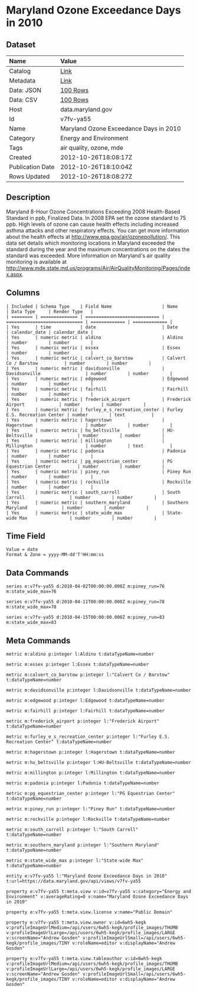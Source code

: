 # Maryland Ozone Exceedance Days in 2010

## Dataset

| Name | Value |
| :--- | :---- |
| Catalog | [Link](https://catalog.data.gov/dataset/maryland-ozone-exceedance-days-in-2010-1c221) |
| Metadata | [Link](https://data.maryland.gov/api/views/v7fv-ya55) |
| Data: JSON | [100 Rows](https://data.maryland.gov/api/views/v7fv-ya55/rows.json?max_rows=100) |
| Data: CSV | [100 Rows](https://data.maryland.gov/api/views/v7fv-ya55/rows.csv?max_rows=100) |
| Host | data.maryland.gov |
| Id | v7fv-ya55 |
| Name | Maryland Ozone Exceedance Days in 2010 |
| Category | Energy and Environment |
| Tags | air quality, ozone, mde |
| Created | 2012-10-26T18:08:17Z |
| Publication Date | 2012-10-26T18:10:04Z |
| Rows Updated | 2012-10-26T18:08:27Z |

## Description

Maryland 8-Hour Ozone Concentrations Exceeding 2008 Health-Based Standard in ppb, Finalized Data.  In 2008 EPA set the ozone standard to 75 ppb.  High levels of ozone can cause health effects including increased asthma attacks and other respiratory effects.  You can get more information about the health effects at http://www.epa.gov/air/ozonepollution/.  This data set details which monitoring locations in Maryland exceeded the standard during the year and the maximum concentrations on the dates the standard was exceeded.  More information on Maryland's air quality monitoring is available at http://www.mde.state.md.us/programs/Air/AirQualityMonitoring/Pages/index.aspx.

## Columns

```ls
| Included | Schema Type    | Field Name                   | Name                          | Data Type     | Render Type   |
| ======== | ============== | ============================ | ============================= | ============= | ============= |
| Yes      | time           | date                         | Date                          | calendar_date | calendar_date |
| Yes      | numeric metric | aldino                       | Aldino                        | number        | number        |
| Yes      | numeric metric | essex                        | Essex                         | number        | number        |
| Yes      | numeric metric | calvert_co_barstow           | Calvert Co / Barstow          | number        | number        |
| Yes      | numeric metric | davidsonville                | Davidsonville                 | number        | number        |
| Yes      | numeric metric | edgewood                     | Edgewood                      | number        | number        |
| Yes      | numeric metric | fairhill                     | Fairhill                      | number        | number        |
| Yes      | numeric metric | frederick_airport            | Frederick Airport             | number        | number        |
| Yes      | numeric metric | furley_e_s_recreation_center | Furley E.S. Recreation Center | number        | text          |
| Yes      | numeric metric | hagerstown                   | Hagerstown                    | number        | number        |
| Yes      | numeric metric | hu_beltsville                | HU-Beltsville                 | number        | number        |
| Yes      | numeric metric | millington                   | Millington                    | number        | text          |
| Yes      | numeric metric | padonia                      | Padonia                       | number        | number        |
| Yes      | numeric metric | pg_equestrian_center         | PG Equestrian Center          | number        | number        |
| Yes      | numeric metric | piney_run                    | Piney Run                     | number        | number        |
| Yes      | numeric metric | rockville                    | Rockville                     | number        | number        |
| Yes      | numeric metric | south_carroll                | South Carroll                 | number        | number        |
| Yes      | numeric metric | southern_maryland            | Southern Maryland             | number        | number        |
| Yes      | numeric metric | state_wide_max               | State-wide Max                | number        | number        |
```

## Time Field

```ls
Value = date
Format & Zone = yyyy-MM-dd'T'HH:mm:ss
```

## Data Commands

```ls
series e:v7fv-ya55 d:2010-04-02T00:00:00.000Z m:piney_run=76 m:state_wide_max=76

series e:v7fv-ya55 d:2010-04-11T00:00:00.000Z m:piney_run=78 m:state_wide_max=78

series e:v7fv-ya55 d:2010-04-15T00:00:00.000Z m:piney_run=83 m:state_wide_max=83
```

## Meta Commands

```ls
metric m:aldino p:integer l:Aldino t:dataTypeName=number

metric m:essex p:integer l:Essex t:dataTypeName=number

metric m:calvert_co_barstow p:integer l:"Calvert Co / Barstow" t:dataTypeName=number

metric m:davidsonville p:integer l:Davidsonville t:dataTypeName=number

metric m:edgewood p:integer l:Edgewood t:dataTypeName=number

metric m:fairhill p:integer l:Fairhill t:dataTypeName=number

metric m:frederick_airport p:integer l:"Frederick Airport" t:dataTypeName=number

metric m:furley_e_s_recreation_center p:integer l:"Furley E.S. Recreation Center" t:dataTypeName=number

metric m:hagerstown p:integer l:Hagerstown t:dataTypeName=number

metric m:hu_beltsville p:integer l:HU-Beltsville t:dataTypeName=number

metric m:millington p:integer l:Millington t:dataTypeName=number

metric m:padonia p:integer l:Padonia t:dataTypeName=number

metric m:pg_equestrian_center p:integer l:"PG Equestrian Center" t:dataTypeName=number

metric m:piney_run p:integer l:"Piney Run" t:dataTypeName=number

metric m:rockville p:integer l:Rockville t:dataTypeName=number

metric m:south_carroll p:integer l:"South Carroll" t:dataTypeName=number

metric m:southern_maryland p:integer l:"Southern Maryland" t:dataTypeName=number

metric m:state_wide_max p:integer l:"State-wide Max" t:dataTypeName=number

entity e:v7fv-ya55 l:"Maryland Ozone Exceedance Days in 2010" t:url=https://data.maryland.gov/api/views/v7fv-ya55

property e:v7fv-ya55 t:meta.view v:id=v7fv-ya55 v:category="Energy and Environment" v:averageRating=0 v:name="Maryland Ozone Exceedance Days in 2010"

property e:v7fv-ya55 t:meta.view.license v:name="Public Domain"

property e:v7fv-ya55 t:meta.view.owner v:id=6wh5-kegk v:profileImageUrlMedium=/api/users/6wh5-kegk/profile_images/THUMB v:profileImageUrlLarge=/api/users/6wh5-kegk/profile_images/LARGE v:screenName="Andrew Gosden" v:profileImageUrlSmall=/api/users/6wh5-kegk/profile_images/TINY v:roleName=editor v:displayName="Andrew Gosden"

property e:v7fv-ya55 t:meta.view.tableauthor v:id=6wh5-kegk v:profileImageUrlMedium=/api/users/6wh5-kegk/profile_images/THUMB v:profileImageUrlLarge=/api/users/6wh5-kegk/profile_images/LARGE v:screenName="Andrew Gosden" v:profileImageUrlSmall=/api/users/6wh5-kegk/profile_images/TINY v:roleName=editor v:displayName="Andrew Gosden"
```